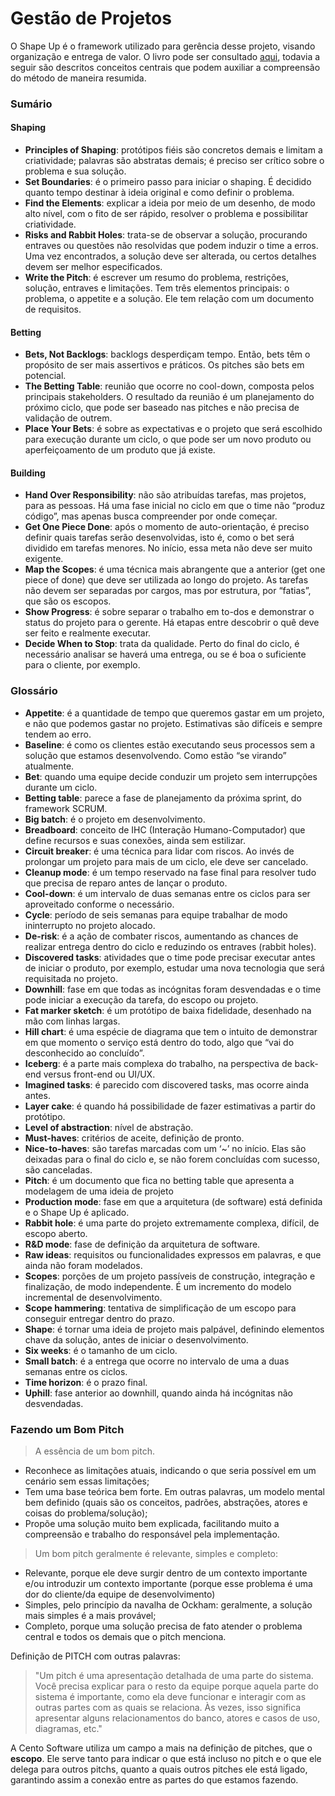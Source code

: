 # Gestão de Projetos
O Shape Up é o framework utilizado para gerência desse projeto, visando organização e entrega de valor. O livro pode ser consultado [aqui](https://basecamp.com/shapeup), todavia a seguir são descritos conceitos centrais que podem auxiliar a compreensão do método de maneira resumida.

### Sumário
#### Shaping
- **Principles of Shaping**: protótipos fiéis são concretos demais e limitam a criatividade; palavras são abstratas demais; é preciso ser crítico sobre o problema e sua solução. 
- **Set Boundaries**: é o primeiro passo para iniciar o shaping. É decidido quanto tempo destinar à ideia original e como definir o problema.
- **Find the Elements**: explicar a ideia por meio de um desenho, de modo alto nível, com o fito de ser rápido, resolver o problema e possibilitar criatividade.
- **Risks and Rabbit Holes**: trata-se de observar a solução, procurando entraves ou questões não resolvidas que podem induzir o time a erros. Uma vez encontrados, a solução deve ser alterada, ou certos detalhes devem ser melhor especificados.
- **Write the Pitch**: é escrever um resumo do problema, restrições, solução, entraves e limitações. Tem três elementos principais: o problema, o appetite e a solução. Ele tem relação com um documento de requisitos.

#### Betting
- **Bets, Not Backlogs**: backlogs desperdiçam tempo. Então, bets têm o propósito de ser mais assertivos e práticos. Os pitches são bets em potencial. 
- **The Betting Table**: reunião que ocorre no cool-down, composta pelos principais stakeholders. O resultado da reunião é um planejamento do próximo ciclo, que pode ser baseado nas pitches e não precisa de validação de outrem.
- **Place Your Bets**: é sobre as expectativas e o projeto que será escolhido para execução durante um ciclo, o que pode ser um novo produto ou aperfeiçoamento de um produto que já existe. 

#### Building
- **Hand Over Responsibility**: não são atribuídas tarefas, mas projetos, para as pessoas. Há uma fase inicial no ciclo em que o time não “produz código”, mas apenas busca compreender por onde começar.
- **Get One Piece Done**: após o momento de auto-orientação, é preciso definir quais tarefas serão desenvolvidas, isto é, como o bet será dividido em tarefas menores. No início, essa meta não deve ser muito exigente. 
- **Map the Scopes**: é uma técnica mais abrangente que a anterior (get one piece of done) que deve ser utilizada ao longo do projeto. As tarefas não devem ser separadas por cargos, mas por estrutura, por “fatias”, que são os escopos.
- **Show Progress**: é sobre separar o trabalho em to-dos e demonstrar o status do projeto para o gerente. Há etapas entre descobrir o quê deve ser feito e realmente executar.
- **Decide When to Stop**: trata da qualidade. Perto do final do ciclo, é necessário analisar se haverá uma entrega, ou se é boa o suficiente para o cliente, por exemplo.

### Glossário
- **Appetite**: é a quantidade de tempo que queremos gastar em um projeto, e não que podemos gastar no projeto. Estimativas são difíceis e sempre tendem ao erro.
- **Baseline**: é como os clientes estão executando seus processos sem a solução que estamos desenvolvendo. Como estão “se virando” atualmente.
- **Bet**: quando uma equipe decide conduzir um projeto sem interrupções durante um ciclo.
- **Betting table**: parece a fase de planejamento da próxima sprint, do framework SCRUM.
- **Big batch**: é o projeto em desenvolvimento.
- **Breadboard**: conceito de IHC (Interação Humano-Computador) que define recursos e suas conexões, ainda sem estilizar.
- **Circuit breaker**: é uma técnica para lidar com riscos. Ao invés de prolongar um projeto para mais de um ciclo, ele deve ser cancelado.
- **Cleanup mode**: é um tempo reservado na fase final para resolver tudo que precisa de reparo antes de lançar o produto.
- **Cool-down**: é um intervalo de duas semanas entre os ciclos para ser aproveitado conforme o necessário.
- **Cycle**: período de seis semanas para equipe trabalhar de modo ininterrupto no projeto alocado.
- **De-risk**: é a ação de combater riscos, aumentando as chances de realizar entrega dentro do ciclo e reduzindo os entraves (rabbit holes).
- **Discovered tasks**: atividades que o time pode precisar executar antes de iniciar o produto, por exemplo, estudar uma nova tecnologia que será requisitada no projeto.
- **Downhill**: fase em que todas as incógnitas foram desvendadas e o time pode iniciar a execução da tarefa, do escopo ou projeto.
- **Fat marker sketch**: é um protótipo de baixa fidelidade, desenhado na mão com linhas largas.
- **Hill chart**: é uma espécie de diagrama que tem o intuito de demonstrar em que momento o serviço está dentro do todo, algo que “vai do desconhecido ao concluído”.
- **Iceberg**: é a parte mais complexa do trabalho, na perspectiva de back-end versus front-end ou UI/UX.
- **Imagined tasks**: é parecido com discovered tasks, mas ocorre ainda antes.
- **Layer cake**: é quando há possibilidade de fazer estimativas a partir do protótipo.
- **Level of abstraction**: nível de abstração.
- **Must-haves**: critérios de aceite, definição de pronto.
- **Nice-to-haves**: são tarefas marcadas com um ‘~’ no início. Elas são deixadas para o final do ciclo e, se não forem concluídas com sucesso, são canceladas.
- **Pitch**: é um documento que fica no betting table que apresenta a modelagem de uma ideia de projeto
- **Production mode**: fase em que a arquitetura (de software) está definida e o Shape Up é aplicado.
- **Rabbit hole**: é uma parte do projeto extremamente complexa, difícil, de escopo aberto.
- **R&D mode**: fase de definição da arquitetura de software.
- **Raw ideas**: requisitos ou funcionalidades expressos em palavras, e que ainda não foram modelados.
- **Scopes**: porções de um projeto passíveis de construção, integração e finalização, de modo independente. É um incremento do modelo incremental de desenvolvimento.
- **Scope hammering**: tentativa de simplificação de um escopo para conseguir entregar dentro do prazo.
- **Shape**: é tornar uma ideia de projeto mais palpável, definindo elementos chave da solução, antes de iniciar o desenvolvimento.
- **Six weeks**: é o tamanho de um ciclo.
- **Small batch**: é a entrega que ocorre no intervalo de uma a duas semanas entre os ciclos.
- **Time horizon**: é o prazo final.
- **Uphill**: fase anterior ao downhill, quando ainda há incógnitas não desvendadas.

### Fazendo um Bom Pitch
> A essência de um bom pitch.
- Reconhece as limitações atuais, indicando o que seria possível em um cenário sem essas limitações;
- Tem uma base teórica bem forte. Em outras palavras, um modelo mental bem definido (quais são os conceitos, padrões, abstrações, atores e coisas do problema/solução);
- Propõe uma solução muito bem explicada, facilitando muito a compreensão e trabalho do responsável pela implementação.

> Um bom pitch geralmente é relevante, simples e completo:
- Relevante, porque ele deve surgir dentro de um contexto importante e/ou introduzir um contexto importante (porque esse problema é uma dor do cliente/da equipe de desenvolvimento)
- Simples, pelo princípio da navalha de Ockham: geralmente, a solução mais simples é a mais provável;
- Completo, porque uma solução precisa de fato atender o problema central e todos os demais que o pitch menciona.

Definição de PITCH com outras palavras: 
> "Um pitch é uma apresentação detalhada de uma parte do sistema. Você precisa explicar para o resto da equipe porque aquela parte do sistema é importante, como ela deve funcionar e interagir com as outras partes com as quais se relaciona. Às vezes, isso significa apresentar alguns relacionamentos do banco, atores e casos de uso, diagramas, etc."

A Cento Software utiliza um campo a mais na definição de pitches, que o **escopo**. Ele serve tanto para indicar o que está incluso no pitch e o que ele delega para outros pitchs, quanto a quais outros pitches ele está ligado, garantindo assim a conexão entre as partes do que estamos fazendo.